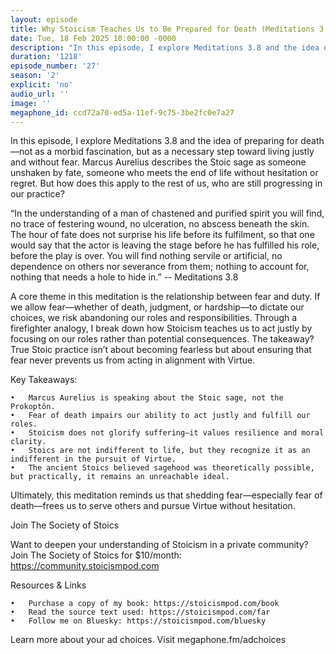 ```yaml
---
layout: episode
title: Why Stoicism Teaches Us to Be Prepared for Death (Meditations 3.8)
date: Tue, 18 Feb 2025 10:00:00 -0000
description: "In this episode, I explore Meditations 3.8 and the idea of preparing for death—not as a morbid fascination, but as a necessary step toward living justly and without fear. Marcus Aurelius describes the Stoic sage as someone unshaken by fate, someone who meets the end of life without hesitation or regret. But how does this apply to the rest of us, who are still progressing in our practice?\n\n“In the understanding of a man of chastened and purified spirit you will find, no trace of festering wound, no ulceration, no abscess beneath the skin. The hour of fate does not surprise his life before its fulfilment, so that one would say that the actor is leaving the stage before he has fulfilled his role, before the play is over. You will find nothing servile or artificial, no dependence on others nor severance from them; nothing to account for, nothing that needs a hole to hide in.” -- Meditations 3.8\n\nA core theme in this meditation is the relationship between fear and duty. If we allow fear—whether of death, judgment, or hardship—to dictate our choices, we risk abandoning our roles and responsibilities. Through a firefighter analogy, I break down how Stoicism teaches us to act justly by focusing on our roles rather than potential consequences. The takeaway? True Stoic practice isn’t about becoming fearless but about ensuring that fear never prevents us from acting in alignment with Virtue.\n\nKey Takeaways:\n\n\t•\tMarcus Aurelius is speaking about the Stoic sage, not the Prokoptôn.\n\t•\tFear of death impairs our ability to act justly and fulfill our roles.\n\t•\tStoicism does not glorify suffering—it values resilience and moral clarity.\n\t•\tStoics are not indifferent to life, but they recognize it as an indifferent in the pursuit of Virtue.\n\t•\tThe ancient Stoics believed sagehood was theoretically possible, but practically, it remains an unreachable ideal.\n\nUltimately, this meditation reminds us that shedding fear—especially fear of death—frees us to serve others and pursue Virtue without hesitation.\n\nJoin The Society of Stoics\n\nWant to deepen your understanding of Stoicism in a private community? Join The Society of Stoics for $10/month: https://community.stoicismpod.com\n\nResources & Links\n\n\t•\tPurchase a copy of my book: https://stoicismpod.com/book\n\t•\tRead the source text used: https://stoicismpod.com/far\n\t•\tFollow me on Bluesky: https://stoicismpod.com/bluesky\nLearn more about your ad choices. Visit megaphone.fm/adchoices"
duration: '1218'
episode_number: '27'
season: '2'
explicit: 'no'
audio_url: ''
image: ''
megaphone_id: ccd72a70-ed5a-11ef-9c75-3be2fc0e7a27
---
```


In this episode, I explore Meditations 3.8 and the idea of preparing for death—not as a morbid fascination, but as a necessary step toward living justly and without fear. Marcus Aurelius describes the Stoic sage as someone unshaken by fate, someone who meets the end of life without hesitation or regret. But how does this apply to the rest of us, who are still progressing in our practice?

“In the understanding of a man of chastened and purified spirit you will find, no trace of festering wound, no ulceration, no abscess beneath the skin. The hour of fate does not surprise his life before its fulfilment, so that one would say that the actor is leaving the stage before he has fulfilled his role, before the play is over. You will find nothing servile or artificial, no dependence on others nor severance from them; nothing to account for, nothing that needs a hole to hide in.” -- Meditations 3.8

A core theme in this meditation is the relationship between fear and duty. If we allow fear—whether of death, judgment, or hardship—to dictate our choices, we risk abandoning our roles and responsibilities. Through a firefighter analogy, I break down how Stoicism teaches us to act justly by focusing on our roles rather than potential consequences. The takeaway? True Stoic practice isn’t about becoming fearless but about ensuring that fear never prevents us from acting in alignment with Virtue.

Key Takeaways:

	•	Marcus Aurelius is speaking about the Stoic sage, not the Prokoptôn.
	•	Fear of death impairs our ability to act justly and fulfill our roles.
	•	Stoicism does not glorify suffering—it values resilience and moral clarity.
	•	Stoics are not indifferent to life, but they recognize it as an indifferent in the pursuit of Virtue.
	•	The ancient Stoics believed sagehood was theoretically possible, but practically, it remains an unreachable ideal.

Ultimately, this meditation reminds us that shedding fear—especially fear of death—frees us to serve others and pursue Virtue without hesitation.

Join The Society of Stoics

Want to deepen your understanding of Stoicism in a private community? Join The Society of Stoics for $10/month: https://community.stoicismpod.com

Resources & Links

	•	Purchase a copy of my book: https://stoicismpod.com/book
	•	Read the source text used: https://stoicismpod.com/far
	•	Follow me on Bluesky: https://stoicismpod.com/bluesky
Learn more about your ad choices. Visit megaphone.fm/adchoices